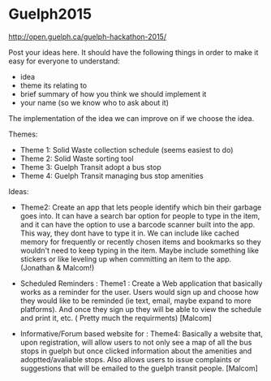 # Guelph2015

http://open.guelph.ca/guelph-hackathon-2015/

Post your ideas here. It should have the following things in order to make it easy for everyone to understand:
- idea
- theme its relating to
- brief summary of how you think we should implement it
- your name (so we know who to ask about it)

The implementation of the idea we can improve on if we choose the idea.

Themes:
- Theme 1: Solid Waste collection schedule (seems easiest to do)
- Theme 2: Solid Waste sorting tool
- Theme 3: Guelph Transit adopt a bus stop
- Theme 4: Guelph Transit managing bus stop amenities 

Ideas:
- Theme2: Create an app that lets people identify which bin their garbage goes into. It can have a search bar option for people to type in the item, and it can have the option to use a barcode scanner built into the app. This way, they dont have to type it in. We can include like cached memory for frequently or recently chosen items and bookmarks so they wouldn't need to keep typing in the item. Maybe include something like stickers or like leveling up when committing an item to the app. (Jonathan & Malcom!)

- Scheduled Reminders : Theme1 : Create a Web application that basically works as a reminder for the user. Users would sign up and choose how they would like to be reminded (ie text, email, maybe expand to more platforms). And once they sign up they will be able to view the schedule and print it, etc. ( Pretty much the requirments) [Malcom]

- Informative/Forum based website for : Theme4: Basically a website that, upon registration, will allow users to not only see a map of all the bus stops in guelph but once clicked information about the amenities and adoptted/avaliable stops. Also allows users to issue complaints or suggestions that will be emailed to the guelph transit people. [Malcom]
